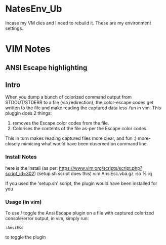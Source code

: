 # NatesEnv_Ub
Incase my VM dies and I need to rebuild it. These are my environment settings.

# VIM Notes
## ANSI Escape highlighting
## Intro
When you dump a bunch of colorized command output from STDOUT/STDERR to a file
(via redirection), the color-escape codes get written to the file and make reading
the captured data less-fun in vim. This pluggin does 2 things:
1) removes the Escape color codes from the file.
2) Colorises the contents of the file as-per the Escape color codes.

This in turn makes reading captured files more clear, and fun :) more-closely
mimicing what would have been observed on command line.

### Install Notes
here is the install (as per: https://www.vim.org/scripts/script.php?script_id=302)
(setup.sh script does this)
vim AnsiEsc.vba.gz
:so %
:q

If you used the 'setup.sh' script, the plugin would have been installed for you

### Usage (in vim)
To use / toggle the Ansi Escape plugin on a file with captured colorized
console/error output, in vim, simply run:
 ```
 :AnsiEsc
 ```
to toggle the plugin

